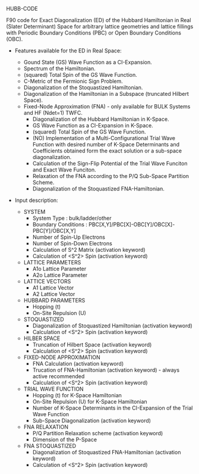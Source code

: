 HUBB-CODE

F90 code for Exact Diagonalization (ED) of the Hubbard Hamiltonian in Real (Slater Determinant) Space for arbitrary lattice geometries and lattice fillings with Periodic Boundary Conditions (PBC)
or Open Boundary Conditions (OBC).

- Features available for the ED in Real Space:
  - Gound State (GS) Wave Function as a CI-Expansion.
  - Spectrum of the Hamiltonian.
  - (squared) Total Spin of the GS Wave Function.
  - C-Metric of the Fermionic Sign Problem.
  - Diagonalization of the Stoquastized Hamiltonian.
  - Diagonalization of the Hamiltonian in a Subspace (truncated Hilbert Space).
  - Fixed-Node Approximation (FNA) -  only available for BULK Systems and HF (Ndet=1) TWFC.
    - Diagonalization of the Hubbard Hamiltonian in K-Space.
    - GS Wave Function as a CI-Expansion in K-Space.
    - (squared) Total Spin of the GS Wave Function.
    - (NO) Implementation of a Multi-Configurational Trial Wave Function with desired number of K-Space Determinants and Coefficients
      obtained form the exact solution or a sub-space diagonalization.
    - Calculation of the Sign-Flip Potential of the Trial Wave Funciton and Exact Wave Funciton.
    - Relaxation of the FNA according to the P/Q Sub-Space Partition Scheme.
    - Diagonalization of the Stoquastized FNA-Hamiltonian.

- Input description:
  - SYSTEM
    - System Type                   : bulk/ladder/other
    - Boundary Conditions           : PBC[X,Y]/PBC[X]-OBC[Y]/OBC[X]-PBC[Y]/OBC[X,Y]
    - Number of Spin-Up   Electrons
    - Number of Spin-Down Electrons
    - Calculation of S^2 Matrix (activation keyword)
    - Calculation of <S^2> Spin (activation keyword)
  - LATTICE PARAMETERS
    - A1o Lattice Parameter
    - A2o Lattice Parameter
  - LATTICE VECTORS
    - A1 Lattice Vector
    - A2 Lattice Vector
  - HUBBARD PARAMETERS
    - Hopping (t)
    - On-Site Repulsion (U)
  - STOQUASTIZED
    - Diagonalization of Stoquastized Hamiltonian (activation keyword)
    - Calculation of <S^2> Spin (activation keyword)
  - HILBER SPACE
    - Truncation of Hilbert Space (activation keyword)
    - Calculation of <S^2> Spin   (activation keyword)
  - FIXED-NODE APPROXIMATION
    - FNA Calculation (activation keyword)
    - Trucation of FNA-Hamiltonian (activation keyword) - always active recommended
    - Calculation of <S^2> Spin (activation keyword)
  - TRIAL WAVE FUNCTION
    - Hopping (t)           for K-Space Hamiltonian
    - On-Site Repulsion (U) for K-Space Hamiltonian
    - Number of K-Space Determinants in the CI-Expansion of the Trial Wave Function
    - Sub-Space Diagonalization (activation keyword)
  - FNA RELAXATION
    - P/Q Partition Relaxation scheme (activation keyword)
    - Dimension of the P-Space
  - FNA STOQUASTIZED
    - Diagonalization of Stoquastized FNA-Hamiltonian (activation keyword)
    - Calculation of <S^2> Spin                       (activation keyword)
